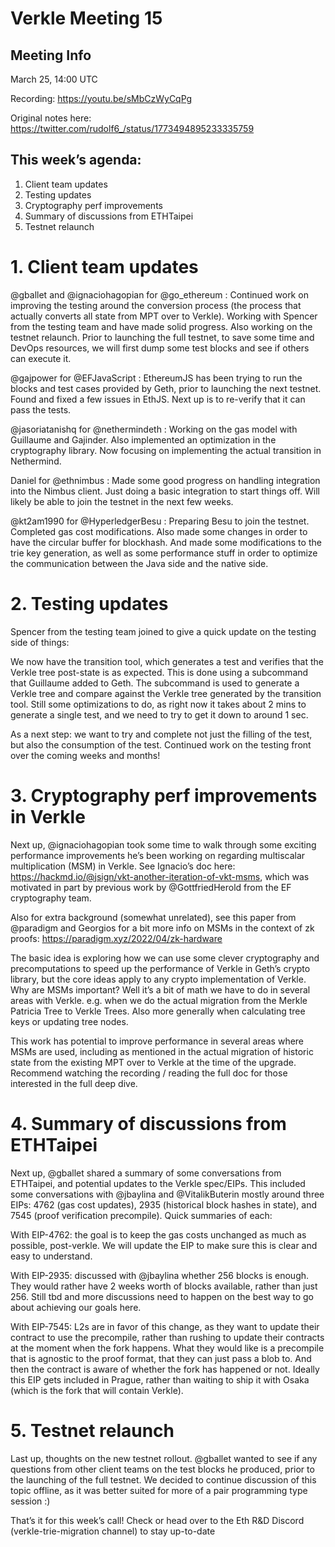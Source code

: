 # Verkle Meeting 15

## Meeting Info
March 25, 14:00 UTC

Recording: https://youtu.be/sMbCzWyCqPg

Original notes here: https://twitter.com/rudolf6_/status/1773494895233335759

## This week’s agenda:
1. Client team updates
2. Testing updates
3. Cryptography perf improvements
4. Summary of discussions from ETHTaipei
5. Testnet relaunch



# 1. Client team updates

@gballet
 and 
@ignaciohagopian
 for 
@go_ethereum
:
Continued work on improving the testing around the conversion process (the process that actually converts all state from MPT over to Verkle). Working with Spencer from the testing team and have made solid progress. Also working on the testnet relaunch. Prior to launching the full testnet, to save some time and DevOps resources, we will first dump some test blocks and see if others can execute it.

@gajpower
 for 
@EFJavaScript
:
EthereumJS has been trying to run the blocks and test cases provided by Geth, prior to launching the next testnet. Found and fixed a few issues in EthJS. Next up is to re-verify that it can pass the tests.

@jasoriatanishq
 for 
@nethermindeth
:
Working on the gas model with Guillaume and Gajinder. Also implemented an optimization in the cryptography library. Now focusing on implementing the actual transition in Nethermind.

Daniel for 
@ethnimbus
:
Made some good progress on handling integration into the Nimbus client. Just doing a basic integration to start things off. Will likely be able to join the testnet in the next few weeks.

@kt2am1990
 for 
@HyperledgerBesu
:
Preparing Besu to join the testnet. Completed gas cost modifications. Also made some changes in order to have the circular buffer for blockhash. And made some modifications to the trie key generation, as well as some performance stuff in order to optimize the communication between the Java side and the native side.


# 2. Testing updates

Spencer from the testing team joined to give a quick update on the testing side of things:

We now have the transition tool, which generates a test and verifies that the Verkle tree post-state is as expected. This is done using a subcommand that Guillaume added to Geth. The subcommand is used to generate a Verkle tree and compare against the Verkle tree generated by the transition tool. Still some optimizations to do, as right now it takes about 2 mins to generate a single test, and we need to try to get it down to around 1 sec.

As a next step: we want to try and complete not just the filling of the test, but also the consumption of the test. Continued work on the testing front over the coming weeks and months!


# 3. Cryptography perf improvements in Verkle

Next up, 
@ignaciohagopian
 took some time to walk through some exciting performance improvements he’s been working on regarding multiscalar multiplication (MSM) in Verkle. See Ignacio’s doc here: https://hackmd.io/@jsign/vkt-another-iteration-of-vkt-msms, which was motivated in part by previous work by 
@GottfriedHerold
 from the EF cryptography team.

Also for extra background (somewhat unrelated), see this paper from 
@paradigm
 and Georgios for a bit more info on MSMs in the context of zk proofs: https://paradigm.xyz/2022/04/zk-hardware

The basic idea is exploring how we can use some clever cryptography and precomputations to speed up the performance of Verkle in Geth’s crypto library, but the core ideas apply to any crypto implementation of Verkle. Why are MSMs important? Well it’s a bit of math we have to do in several areas with Verkle. e.g. when we do the actual migration from the Merkle Patricia Tree to Verkle Trees. Also more generally when calculating tree keys or updating tree nodes.

This work has potential to improve performance in several areas where MSMs are used, including as mentioned in the actual migration of historic state from the existing MPT over to Verkle at the time of the upgrade. Recommend watching the recording / reading the full doc for those interested in the full deep dive.

# 4. Summary of discussions from ETHTaipei

Next up, 
@gballet
 shared a summary of some conversations from ETHTaipei, and potential updates to the Verkle spec/EIPs. This included some conversations with 
@jbaylina
 and 
@VitalikButerin
 mostly around three EIPs: 4762 (gas cost updates), 2935 (historical block hashes in state), and 7545 (proof verification precompile). Quick summaries of each: 

With EIP-4762: the goal is to keep the gas costs unchanged as much as possible, post-verkle. We will update the EIP to make sure this is clear and easy to understand.

With EIP-2935: discussed with 
@jbaylina
 whether 256 blocks is enough. They would rather have 2 weeks worth of blocks available, rather than just 256. Still tbd and more discussions need to happen on the best way to go about achieving our goals here.

With EIP-7545: L2s are in favor of this change, as they want to update their contract to use the precompile, rather than rushing to update their contracts at the moment when the fork happens. What they would like is a precompile that is agnostic to the proof format, that they can just pass a blob to. And then the contract is aware of whether the fork has happened or not. Ideally this EIP gets included in Prague, rather than waiting to ship it with Osaka (which is the fork that will contain Verkle).


# 5. Testnet relaunch

Last up, thoughts on the new testnet rollout. 
@gballet
 wanted to see if any questions from other client teams on the test blocks he produced, prior to the launching of the full testnet. We decided to continue discussion of this topic offline, as it was better suited for more of a pair programming type session :)

That’s it for this week’s call! Check  or head over to the Eth R&D Discord (verkle-trie-migration channel) to stay up-to-date
